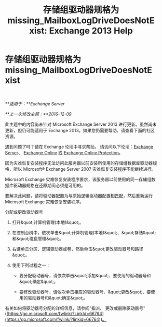 ﻿---
title: '存储组驱动器规格为 missing_MailboxLogDriveDoesNotExist: Exchange 2013 Help'
TOCTitle: 存储组驱动器规格为 missing_MailboxLogDriveDoesNotExist
ms:assetid: fe210f29-60cb-4d34-877e-1356a21dc02a
ms:mtpsurl: https://technet.microsoft.com/zh-cn/library/ms.exch.setupreadiness.mailboxlogdrivedoesnotexist(v=EXCHG.150)
ms:contentKeyID: 50492029
ms.date: 05/21/2018
mtps_version: v=EXCHG.150
ms.translationtype: MT
---

# 存储组驱动器规格为 missing\_MailboxLogDriveDoesNotExist

 

_**适用于：**Exchange Server_

_**上一次修改主题：**2016-12-09_

此主题中的内容尚未针对 Microsoft Exchange Server 2013 进行更新。虽然尚未更新，但仍可能适用于 Exchange 2013。如果您仍需要帮助，请查看下面的社区资源。

遇到问题了吗？请在 Exchange 论坛中寻求帮助。 请访问以下论坛：[Exchange Server](https://go.microsoft.com/fwlink/p/?linkid=60612)、 [Exchange Online](https://go.microsoft.com/fwlink/p/?linkid=267542) 或 [Exchange Online Protection](https://go.microsoft.com/fwlink/p/?linkid=285351)。

因为灾难恢复安装程序无法访问此服务器以前安装所使用的存储组数据库驱动器规格，所以 Microsoft® Exchange Server 2007 灾难恢复安装程序不能继续进行。

Microsoft Exchange 灾难恢复安装程序要求，该服务器以前使用的同一存储组数据库驱动器规格在还原期间必须是可用的。

要解决此问题，请将驱动器配置为与原始逻辑驱动器配置相匹配，然后重新运行 Microsoft Exchange 灾难恢复安装程序。

分配或更改驱动器号

1.  打开\&quot;计算机管理(本地)\&quot;。

2.  在控制台树中，依次单击\&quot;计算机管理(本地)\&quot;、\&quot;存储\&quot;和\&quot;磁盘管理\&quot;。

3.  右键单击分区、逻辑驱动器或卷，然后单击\&quot;更改驱动器号和路径\&quot;。

4.  使用下列过程之一：
    
      - 要分配驱动器号，请依次单击\&quot;添加\&quot;、要使用的驱动器号和\&quot;确定\&quot;。
    
      - 要修改驱动器号，请依次单击相应的驱动器号、\&quot;更改\&quot;、要使用的驱动器号和\&quot;确定\&quot;。

有关如何将驱动器号分配的详细信息，请参阅"指派、 更改或删除驱动器号"([https://go.microsoft.com/fwlink/?LinkId=66764](https://go.microsoft.com/fwlink/?linkid=66764))。

